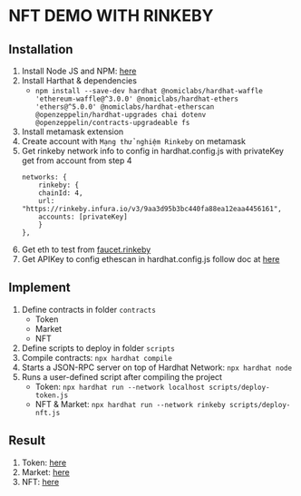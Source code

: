 # NFT DEMO WITH RINKEBY
## Installation
1. Install Node JS and NPM: [here](https://nodejs.org/en/download)
2. Install Harthat & dependencies
    - `npm install --save-dev hardhat @nomiclabs/hardhat-waffle 'ethereum-waffle@^3.0.0' @nomiclabs/hardhat-ethers 'ethers@^5.0.0' @nomiclabs/hardhat-etherscan @openzeppelin/hardhat-upgrades chai dotenv @openzeppelin/contracts-upgradeable fs`
3. Install metamask extension
4. Create account with `Mạng thử nghiệm Rinkeby` on metamask
5. Get rinkeby network info to config in hardhat.config.js with privateKey get from account from step 4
    ```
    networks: {
        rinkeby: {
        chainId: 4,
        url: "https://rinkeby.infura.io/v3/9aa3d95b3bc440fa88ea12eaa4456161",
        accounts: [privateKey]
        }
    },
    ```
6. Get eth to test from [faucet.rinkeby](https://faucet.rinkeby.io)
7. Get APIKey to config ethescan in hardhat.config.js follow doc at [here](https://docs.etherscan.io/getting-started/viewing-api-usage-statistics)
## Implement
1. Define contracts in folder `contracts`
    - Token
    - Market
    - NFT
2. Define scripts to deploy in folder `scripts`
3. Compile contracts: `npx hardhat compile`
4. Starts a JSON-RPC server on top of Hardhat Network: `npx hardhat node`
5. Runs a user-defined script after compiling the project
    - Token: `npx hardhat run --network localhost scripts/deploy-token.js`
    - NFT & Market: `npx hardhat run --network rinkeby scripts/deploy-nft.js`

## Result
1. Token: [here](https://rinkeby.etherscan.io/address/0xF76952bF82C53Ab16a88B35ffDf310C1C9A2f7cd)
2. Market: [here](https://rinkeby.etherscan.io/address/0xb793e9cd66FBfb2C5eB3A853D757F9705E0427E1)
3. NFT: [here](https://rinkeby.etherscan.io/address/0x57886c2b7Cd6A4f95dbE7d79eCDbB23c15774f6C)


